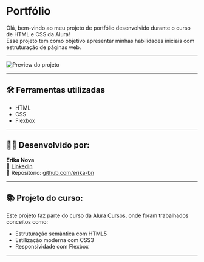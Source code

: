 # Portfólio

Olá, bem-vindo ao meu projeto de portfólio desenvolvido durante o curso de HTML e CSS da Alura!  
Esse projeto tem como objetivo apresentar minhas habilidades iniciais com estruturação de páginas web.

---

![Preview do projeto](https://user-images.githubusercontent.com/77756047/211304452-220fedf0-f91b-490f-8a65-a60ce860bc5c.png)

---

## 🛠️ Ferramentas utilizadas

- HTML  
- CSS  
- Flexbox  

---

## 👩‍💻 Desenvolvido por:

**Erika Nova**  
🔗 [LinkedIn](https://www.linkedin.com/in/erika-nova/)  
📁 Repositório: [github.com/erika-bn](https://github.com/erika-bn)

---

## 📚 Projeto do curso:

Este projeto faz parte do curso da [Alura Cursos](https://www.alura.com.br/), onde foram trabalhados conceitos como:

- Estruturação semântica com HTML5
- Estilização moderna com CSS3
- Responsividade com Flexbox

---
